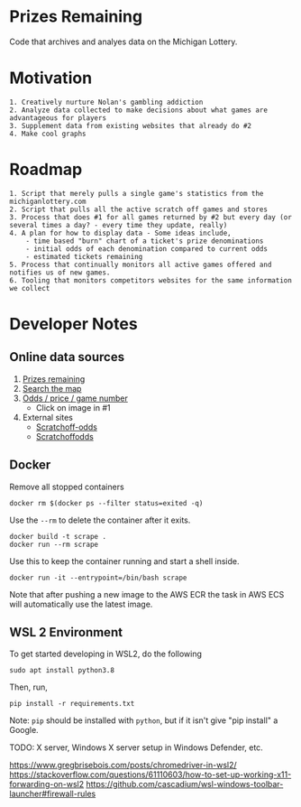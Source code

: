 # Prizes Remaining

Code that archives and analyes data on the Michigan Lottery.

# Motivation

    1. Creatively nurture Nolan's gambling addiction
    2. Analyze data collected to make decisions about what games are advantageous for players
    3. Supplement data from existing websites that already do #2
    4. Make cool graphs

# Roadmap

    1. Script that merely pulls a single game's statistics from the michiganlottery.com
    2. Script that pulls all the active scratch off games and stores
    3. Process that does #1 for all games returned by #2 but every day (or several times a day? - every time they update, really)
    4. A plan for how to display data - Some ideas include,
        - time based "burn" chart of a ticket's prize denominations
        - initial odds of each denomination compared to current odds
        - estimated tickets remaining
    5. Process that continually monitors all active games offered and notifies us of new games.
    6. Tooling that monitors competitors websites for the same information we collect 

# Developer Notes

## Online data sources

1. [Prizes remaining](https://www.michiganlottery.com/resources/instant-games-prizes-remaining)
2. [Search the map](https://www.michiganlottery.com/resources/find-a-retailer/453-instore-instant-tinsel-town)
3. [Odds / price / game number](https://www.michiganlottery.com/games/453-instore-instant-tinsel-town)
    - Click on image in #1
4. External sites
    - [Scratchoff-odds](https://scratchoff-odds.com/)
    - [Scratchoffodds](https://www.scratchoffodds.com/)

## Docker

Remove all stopped containers

```
docker rm $(docker ps --filter status=exited -q)
```

Use the `--rm` to delete the container after it exits.

```
docker build -t scrape .
docker run --rm scrape
```

Use this to keep the container running and start a shell inside.
```
docker run -it --entrypoint=/bin/bash scrape
```

Note that after pushing a new image to the AWS ECR the task in AWS ECS will automatically use the latest image.

## WSL 2 Environment

To get started developing in WSL2, do the following

`sudo apt install python3.8`

Then, run,

`pip install -r requirements.txt`

Note: `pip` should be installed with `python`, but if it isn't give "pip install" a Google.

TODO: X server, Windows X server setup in Windows Defender, etc.

https://www.gregbrisebois.com/posts/chromedriver-in-wsl2/
https://stackoverflow.com/questions/61110603/how-to-set-up-working-x11-forwarding-on-wsl2
https://github.com/cascadium/wsl-windows-toolbar-launcher#firewall-rules